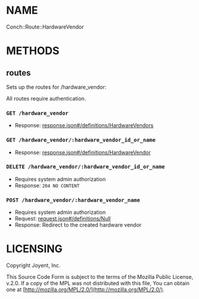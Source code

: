 # NAME

Conch::Route::HardwareVendor

# METHODS

## routes

Sets up the routes for /hardware\_vendor:

All routes require authentication.

### `GET /hardware_vendor`

- Response: [response.json#/definitions/HardwareVendors](../json-schema/response.json#/definitions/HardwareVendors)

### `GET /hardware_vendor/:hardware_vendor_id_or_name`

- Response: [response.json#/definitions/HardwareVendor](../json-schema/response.json#/definitions/HardwareVendor)

### `DELETE /hardware_vendor/:hardware_vendor_id_or_name`

- Requires system admin authorization
- Response: `204 NO CONTENT`

### `POST /hardware_vendor/:hardware_vendor_name`

- Requires system admin authorization
- Request: [request.json#/definitions/Null](../json-schema/request.json#/definitions/Null)
- Response: Redirect to the created hardware vendor

# LICENSING

Copyright Joyent, Inc.

This Source Code Form is subject to the terms of the Mozilla Public License,
v.2.0. If a copy of the MPL was not distributed with this file, You can obtain
one at [http://mozilla.org/MPL/2.0/](http://mozilla.org/MPL/2.0/).
